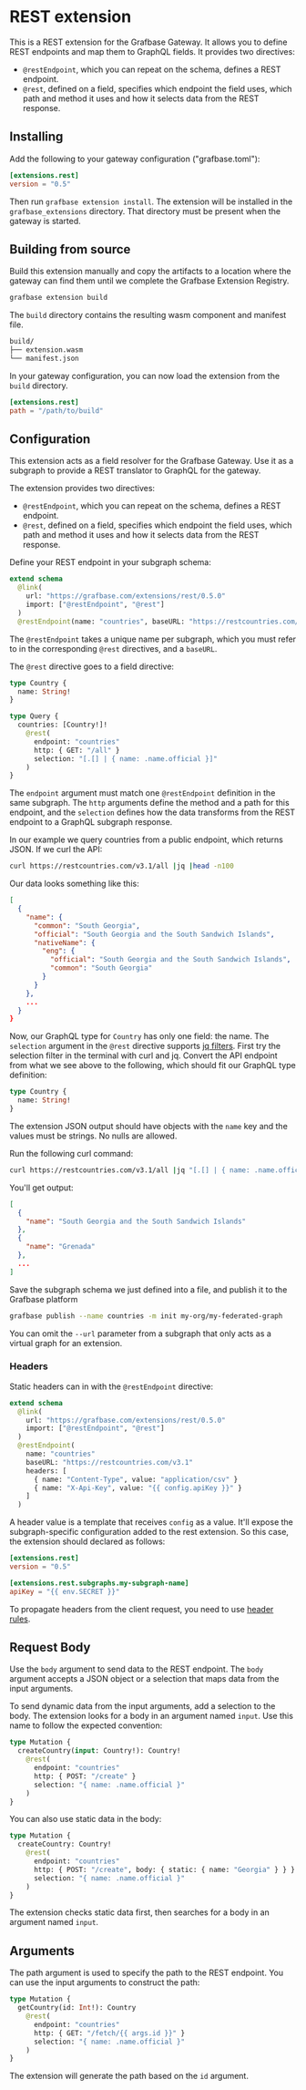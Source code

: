 # REST extension

This is a REST extension for the Grafbase Gateway. It allows you to define REST endpoints and map them to GraphQL fields. It provides two directives:

- `@restEndpoint`, which you can repeat on the schema, defines a REST endpoint.
- `@rest`, defined on a field, specifies which endpoint the field uses, which path and method it uses and how it selects data from the REST response.

## Installing

Add the following to your gateway configuration ("grafbase.toml"):

```toml
[extensions.rest]
version = "0.5"
```

Then run `grafbase extension install`. The extension will be installed in the `grafbase_extensions` directory. That directory must be present when the gateway is started.

## Building from source

Build this extension manually and copy the artifacts to a location where the gateway can find them until we complete the Grafbase Extension Registry.

```bash
grafbase extension build
```

The `build` directory contains the resulting wasm component and manifest file.

```bash
build/
├── extension.wasm
└── manifest.json
```

In your gateway configuration, you can now load the extension from the `build` directory.

```toml
[extensions.rest]
path = "/path/to/build"
```

## Configuration

This extension acts as a field resolver for the Grafbase Gateway. Use it as a subgraph to provide a REST translator to GraphQL for the gateway.

The extension provides two directives:

- `@restEndpoint`, which you can repeat on the schema, defines a REST endpoint.
- `@rest`, defined on a field, specifies which endpoint the field uses, which path and method it uses and how it selects data from the REST response.

Define your REST endpoint in your subgraph schema:

```graphql
extend schema
  @link(
    url: "https://grafbase.com/extensions/rest/0.5.0"
    import: ["@restEndpoint", "@rest"]
  )
  @restEndpoint(name: "countries", baseURL: "https://restcountries.com/v3.1")
```

The `@restEndpoint` takes a unique name per subgraph, which you must refer to in the corresponding `@rest` directives, and a `baseURL`.

The `@rest` directive goes to a field directive:

```graphql
type Country {
  name: String!
}

type Query {
  countries: [Country!]!
    @rest(
      endpoint: "countries"
      http: { GET: "/all" }
      selection: "[.[] | { name: .name.official }]"
    )
}
```

The `endpoint` argument must match one `@restEndpoint` definition in the same subgraph. The `http` arguments define the method and a path for this endpoint, and the `selection` defines how the data transforms from the REST endpoint to a GraphQL subgraph response.

In our example we query countries from a public endpoint, which returns JSON. If we curl the API:

```bash
curl https://restcountries.com/v3.1/all |jq |head -n100
```

Our data looks something like this:

```json
[
  {
    "name": {
      "common": "South Georgia",
      "official": "South Georgia and the South Sandwich Islands",
      "nativeName": {
        "eng": {
          "official": "South Georgia and the South Sandwich Islands",
          "common": "South Georgia"
        }
      }
    },
    ...
  }
}
```

Now, our GraphQL type for `Country` has only one field: the name. The `selection` argument in the `@rest` directive supports [jq filters](https://jqlang.org/manual/). First try the selection filter in the terminal with curl and jq. Convert the API endpoint from what we see above to the following, which should fit our GraphQL type definition:

```graphql
type Country {
  name: String!
}
```

The extension JSON output should have objects with the `name` key and the values must be strings. No nulls are allowed.

Run the following curl command:

```bash
curl https://restcountries.com/v3.1/all |jq "[.[] | { name: .name.official }]"
```

You'll get output:

```json
[
  {
    "name": "South Georgia and the South Sandwich Islands"
  },
  {
    "name": "Grenada"
  },
  ...
]
```

Save the subgraph schema we just defined into a file, and publish it to the Grafbase platform

```bash
grafbase publish --name countries -m init my-org/my-federated-graph
```

You can omit the `--url` parameter from a subgraph that only acts as a virtual graph for an extension.

### Headers

Static headers can in with the `@restEndpoint` directive:

```graphql
extend schema
  @link(
    url: "https://grafbase.com/extensions/rest/0.5.0"
    import: ["@restEndpoint", "@rest"]
  )
  @restEndpoint(
    name: "countries"
    baseURL: "https://restcountries.com/v3.1"
    headers: [
      { name: "Content-Type", value: "application/csv" }
      { name: "X-Api-Key", value: "{{ config.apiKey }}" }
    ]
  )
```

A header value is a template that receives `config` as a value. It'll expose the subgraph-specific configuration added to the rest extension. So this case, the extension should declared as follows:

```toml
[extensions.rest]
version = "0.5"

[extensions.rest.subgraphs.my-subgraph-name]
apiKey = "{{ env.SECRET }}"
```

To propagate headers from the client request, you need to use [header rules](https://grafbase.com/docs/reference/gateway/configuration/subgraph-configuration#header-rules).

## Request Body

Use the `body` argument to send data to the REST endpoint. The `body` argument accepts a JSON object or a selection that maps data from the input arguments.

To send dynamic data from the input arguments, add a selection to the body. The extension looks for a body in an argument named `input`. Use this name to follow the expected convention:

```graphql
type Mutation {
  createCountry(input: Country!): Country!
    @rest(
      endpoint: "countries"
      http: { POST: "/create" }
      selection: "{ name: .name.official }"
    )
}
```

You can also use static data in the body:

```graphql
type Mutation {
  createCountry: Country!
    @rest(
      endpoint: "countries"
      http: { POST: "/create", body: { static: { name: "Georgia" } } }
      selection: "{ name: .name.official }"
    )
}
```

The extension checks static data first, then searches for a body in an argument named `input`.

## Arguments

The path argument is used to specify the path to the REST endpoint. You can use the input arguments to construct the path:

```graphql
type Mutation {
  getCountry(id: Int!): Country
    @rest(
      endpoint: "countries"
      http: { GET: "/fetch/{{ args.id }}" }
      selection: "{ name: .name.official }"
    )
}
```

The extension will generate the path based on the `id` argument.
